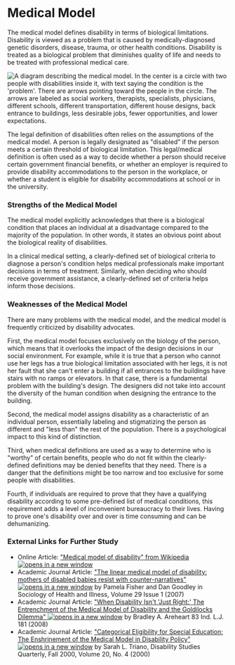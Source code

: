 # Medical Model

The medical model defines disability in terms of biological limitations. Disability is viewed as a problem that is caused by medically-diagnosed genetic disorders, disease, trauma, or other health conditions. Disability is treated as a biological problem that diminishes quality of life and needs to be treated with professional medical care.&#x20;

![A diagram describing the medical model. In the center is a circle with two people with disabilities inside it, with text saying the condition is the 'problem'. There are arrows pointing toward the people in the circle. The arrows are labeled as social workers, therapists, specialists, physicians, different schools, different transportation, different house designs, back entrance to buildings, less desirable jobs, fewer opportunities, and lower expectations.](https://dequeuniversity.com/assets/images/cpacc/medicalModelSmaller.png)

The legal definition of disabilities often relies on the assumptions of the medical model. A person is legally designated as "disabled" if the person meets a certain threshold of biological limitation. This legal/medical definition is often used as a way to decide whether a person should receive certain government financial benefits, or whether an employer is required to provide disability accommodations to the person in the workplace, or whether a student is eligible for disability accommodations at school or in the university.

### Strengths of the Medical Model

The medical model explicitly acknowledges that there is a biological condition that places an individual at a disadvantage compared to the majority of the population. In other words, it states an obvious point about the biological reality of disabilities.

In a clinical medical setting, a clearly-defined set of biological criteria to diagnose a person's condition helps medical professionals make important decisions in terms of treatment. Similarly, when deciding who should receive government assistance, a clearly-defined set of criteria helps inform those decisions.&#x20;

### Weaknesses of the Medical Model

There are many problems with the medical model, and the medical model is frequently criticized by disability advocates.

First, the medical model focuses exclusively on the biology of the person, which means that it overlooks the impact of the design decisions in our social environment. For example, while it is true that a person who cannot use her legs has a true biological limitation associated with her legs, it is not her fault that she can't enter a building if all entrances to the buildings have stairs with no ramps or elevators. In that case, there is a fundamental problem with the building's design. The designers did not take into account the diversity of the human condition when designing the entrance to the building.&#x20;

Second, the medical model assigns disability as a characteristic of an individual person, essentially labeling and stigmatizing the person as different and "less than" the rest of the population. There is a psychological impact to this kind of distinction.

Third, when medical definitions are used as a way to determine who is "worthy" of certain benefits, people who do not fit within the clearly-defined definitions may be denied benefits that they need. There is a danger that the definitions might be too narrow and too exclusive for some people with disabilities.

Fourth, if individuals are required to prove that they have a qualifying disability according to some pre-defined list of medical conditions, this requirement adds a level of inconvenient bureaucracy to their lives. Having to prove one's disability over and over is time consuming and can be dehumanizing.

### External Links for Further Study

* Online Article: ["Medical model of disability" from Wikipedia ![opens in a new window](https://dequeuniversity.com/assets/images/template/courses2014/new-window.png)](https://en.wikipedia.org/wiki/Medical_model_of_disability)
* Academic Journal Article: ["The linear medical model of disability: mothers of disabled babies resist with counter-narratives" ![opens in a new window](https://dequeuniversity.com/assets/images/template/courses2014/new-window.png)](http://onlinelibrary.wiley.com/doi/10.1111/j.1467-9566.2007.00518.x/full) by Pamela Fisher and Dan Goodley in Sociology of Health and Illness, Volume 29 Issue 1 (2007)
* Academic Journal Article: ["When Disability Isn't 'Just Right:' The Entrenchment of the Medical Model of Disability and the Goldilocks Dilemma" ![opens in a new window](https://dequeuniversity.com/assets/images/template/courses2014/new-window.png)](http://heinonline.org/HOL/LandingPage?handle=hein.journals/indana83\&div=11\&id=\&page=) by Bradley A. Areheart 83 Ind. L.J. 181 (2008)
* Academic Journal Article: ["Categorical Eligibility for Special Education: The Enshrinement of the Medical Model in Disability Policy" ![opens in a new window](https://dequeuniversity.com/assets/images/template/courses2014/new-window.png)](http://dsq-sds.org/article/view/263/275) by Sarah L. Triano, Disability Studies Quarterly, Fall 2000, Volume 20, No. 4 (2000)
